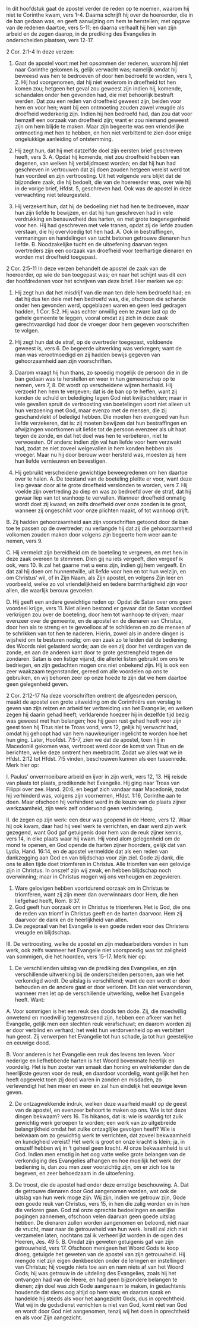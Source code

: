 In dit hoofdstuk gaat de apostel verder de reden op te noemen, waarom hij niet te Corinthe kwam, vers 1-4. Daarna schrijft hij over de hoereerder, die in de ban gedaan was, en geeft aanwijzing om hem te herstellen; met opgave van de redenen daartoe, vers 5-11; en daarna verhaalt hij hen van zijn arbeid en de zegen daarop, in de prediking des Evangelies in onderscheiden plaatsen, vers 12-17. 

2 Cor. 2:1-4 
In deze verzen: 

1. Gaat de apostel voort met het opsommen der redenen, waarom hij niet naar Corinthe gekomen is, gelijk verwacht was; namelijk omdat hij bevreesd was hen te bedroeven of door hen bedroefd te worden, vers 1, 2. Hij had voorgenomen, dat hij niet wederom in droefheid tot hen komen zou; hetgeen het geval zou geweest zijn indien hij, komende, schandalen onder hen gevonden had, die niet behoorlijk bestraft werden. Dat zou een reden van droefheid geweest zijn, beiden voor hem en voor hen; want bij een ontmoeting zouden zowel vreugde als droefheid wederkerig zijn. Indien hij hen bedroefd had, dan zou dat voor hemzelf een oorzaak van droefheid zijn; want er zou niemand geweest zijn om hem blijde te maken. Maar zijn begeerte was een vriendelijke ontmoeting met hen te hebben, en hen niet verbitterd te zien door enige ongelukkige aanleiding of ontstemming. 

2. Hij zegt hun, dat hij met datzelfde doel zijn eersten brief geschreven heeft, vers 3. 
A. Opdat hij komende, niet zou droefheid hebben van degenen, van welken hij verblijdmoest worden; en dat hij hun had geschreven in vertrouwen dat zij doen zouden hetgeen vereist werd tot hun voordeel en zijn vertroosting. Uit het volgende vers blijkt dat de bijzondere zaak, die hij bedoelt, die van de hoereerder was, over wie hij in de vorige brief, Hfdst. 5, geschreven had. Ook was de apostel in deze verwachting niet teleurgesteld. 
3. Hij verzekert hun, dat hij de bedoeling niet had hen te bedroeven, maar hun zijn liefde te bewijzen, en dat hij hun geschreven had in vele verdrukking en benauwdheid des harten, en met grote toegenegenheid voor hen. Hij had geschreven met vele tranen, opdat zij de liefde zouden verstaan, die hij overvloedig tot hen had. 
A. Ook in bestraffingen, vermaningen en handelingen van tucht betonen getrouwe dienaren hun liefde. 
B. Noodzakelijke tucht en de uitoefening daarvan tegen overtreders zijn een oorzaak van droefheid voor teerhartige dienaren en worden met droefheid toegepast. 

2 Cor. 2:5-11 
In deze verzen behandelt de apostel de zaak van de hoereerder, op wie de ban toegepast was; en naar het schijnt was dit een der hoofdredenen voor het schrijven van deze brief. Hier merken we op: 
1. Hij zegt hun dat het misdrijf van die man ten dele hem bedroefd had; en dat hij dus ten dele met hen bedroefd was, die, ofschoon die schande onder hen gevonden werd, opgeblazen waren en geen leed gedragen hadden, 1 Cor. 5:2. Hij was echter onwillig een te zware last op de gehele gemeente te leggen, vooral omdat zij zich in deze zaak gerechtvaardigd had door de vroeger door hem gegeven voorschriften te volgen. 

2. Hij zegt hun dat de straf, op de overtreder toegepast, voldoende geweest is, vers 6. De begeerde uitwerking was verkregen; want de man was verootmoedigd en zij hadden bewijs gegeven van gehoorzaamheid aan zijn voorschriften. 

3. Daarom vraagt hij hun thans, zo spoedig mogelijk de persoon die in de ban gedaan was te herstellen en weer in hun gemeenschap op te nemen, vers 7, 8. Dit wordt op verscheidene wijzen herhaald. Hij verzoekt hen hem te vergeven; dat is de ban op te heffen, want zij konden de schuld en belediging tegen God niet kwijtschelden; maar in vele gevallen spruit de vertroosting van boetelingen voort niet alleen uit hun verzoening met God, maar evenzo met de mensen, die zij geschandvlekt of beledigd hebben. Die moeten hen evengoed van hun liefde verzekeren, dat is: zij moeten bewijzen dat hun bestraffingen en afwijzingen voortkomen uit liefde tot de persoon evenzeer als uit haat tegen de zonde, en dat het doel was hen te verbeteren, niet te verwoesten. Of anders: indien zijn val hun liefde voor hem verzwakt had, zodat ze niet zoveel welgevallen in hem konden hebben als vroeger. Maar nu hij door berouw weer hersteld was, moesten zij hem hun liefde vernieuwen en bevestigen. 

4. Hij gebruikt verscheidene gewichtige beweegredenen om hen daartoe over te halen. 
A. De toestand van de boeteling pleitte er voor, want deze liep gevaar door al te grote droefheid verslonden te worden, vers 7. Hij voelde zijn overtreding zo diep en was zo bedroefd over de straf, dat hij gevaar liep van tot wanhoop te vervallen. Wanneer droefheid onmatig wordt doet zij kwaad; en zelfs droefheid over onze zonden is te groot, wanneer zij ongeschikt voor onze plichten maakt, of tot wanhoop drijft. 

B. Zij hadden gehoorzaamheid aan zijn voorschriften getoond door de ban toe te passen op de overtreder; nu verlangde hij dat zij die gehoorzaamheid volkomen zouden maken door volgens zijn begeerte hem weer aan te nemen, vers 9. 

C. Hij vermeldt zijn bereidheid om de boeteling te vergeven, en met hen in deze zaak overeen te stemmen. Dien gij nu iets vergeeft, dien vergeef ik ook, vers 10. Ik zal het gaarne met u eens zijn, indien gij hem vergeeft. En dat zal hij doen om hunnentwille, uit liefde voor hen en tot hun welzijn, en om Christus’ wil, of in Zijn Naam, als Zijn apostel, en volgens Zijn leer en voorbeeld, welke zo vol vriendelijkheid en tedere barmhartigheid zijn voor allen, die waarlijk berouw gevoelen. 

D. Hij geeft een andere gewichtige reden op: Opdat de Satan over ons geen voordeel krijge, vers 11. Niet alleen bestond er gevaar dat de Satan voordeel verkrijgen zou over de boeteling, door hem tot wanhoop te drijven; maar evenzeer over de gemeente, en de apostel en de dienaren van Christus, door hen als te streng en te gevoelloos af te schilderen en zo de mensen af te schrikken van tot hen te naderen. Hierin, zowel als in andere dingen is wijsheid om te besturen nodig; om een zaak zo te leiden dat de bediening des Woords niet gelasterd worde; aan de een zij door het verdragen van de zonde, en aan de anderen kant door te grote gestrengheid tegen de zondaren. Satan is een listige vijand, die allerlei listen gebruikt om ons te bedriegen, en zijn gedachten mogen ons niet onbekend zijn. Hij is ook een zeer waakzaam tegenstander, gereed om alle voordelen op ons te gebruiken, en wij behoren zeer op onze hoede te zijn dat we hem daartoe geen gelegenheid geven. 

2 Cor. 2:12-17 
Na deze voorschriften omtrent de afgesneden persoon, maakt de apostel een grote uitweiding om de Corinthiërs een verslag te geven van zijn reizen en arbeid ter verbreiding van het Evangelie; en welken zegen hij daarin gehad heeft; verklarende hoezeer hij in dezelfde tijd bezig was geweest met hun belangen; hoe hij geen rust gehad heeft voor zijn geest toen hij Titus niet te Troas vond, vers 12, gelijk hij verwacht had, omdat hij gehoopt had van hem nauwkeuriger ingelicht te worden hoe het hun ging. Later, Hoofdst. 7:5-7, zien we dat de apostel, toen hij in Macedonië gekomen was, vertroost werd door de komst van Titus en de berichten, welke deze omtrent hen meebracht. Zodat we alles wat we in Hfdst. 2:12 tot Hfdst. 7:5 vinden, beschouwen kunnen als een tussenrede. Merk hier op: 

I. Paulus’ onvermoeibare arbeid en ijver in zijn werk, vers 12, 13. Hij reisde van plaats tot plaats, predikende het Evangelie. Hij ging naar Troas van Filippi over zee. Hand. 20:6, en begaf zich vandaar naar Macedonië, zodat hij verhinderd was, volgens zijn voornemen, Hfdst. 1:16, Corinthe aan te doen. Maar ofschoon hij verhinderd werd in de keuze van de plaats zijner werkzaamheid, zijn werk zelf ondervond geen verhindering. 

II. de zegen op zijn werk: een deur was geopend in de Heere, vers 12. Waar hij ook kwam, daar had hij veel werk te verrichten, en daar werd zijn werk gezegend, want God gaf getuigenis door hem van de reuk zijner kennis, vers 14, in elke plaats waar hij kwam. Hij vond alom gelegenheid om de mond te openen, en God opende de harten zijner hoorders, gelijk dat van Lydia, Hand. 16:14, en de apostel vermeldde dat als een reden van dankzegging aan God en van blijdschap voor zijn ziel. Gode zij dank, die ons te allen tijde doet triomferen in Christus. Alle triomfen van een gelovige zijn in Christus. In onszelf zijn wij zwak, en hebben blijdschap noch overwinning; maar in Christus mogen wij ons verheugen en zegevieren. 

1. Ware gelovigen hebben voortdurend oorzaak om in Christus te triomferen, want zij zijn meer dan overwinnaars door Hem, die hen liefgehad heeft, Rom. 8:37. 
2. God geeft hun oorzaak om in Christus te triomferen. Het is God, die ons de reden van triomf in Christus geeft en de harten daarvoor. Hem zij daarvoor de dank en de heerlijkheid van allen. 
3. De zegepraal van het Evangelie is een goede reden voor des Christens vreugde en blijdschap. 

III. De vertroosting, welke de apostel en zijn medearbeiders vonden in hun werk, ook zelfs wanneer het Evangelie niet voorspoedig was tot zaligheid van sommigen, die het hoorden, vers 15-17. Merk hier op: 

1. De verschillenden uitslag van de prediking des Evangelies, en zijn verschillende uitwerking bij de onderscheiden personen, aan wie het verkondigd wordt. De uitslag is verschillend; want de een wordt er door behouden en de andere gaat er door verloren. Dit kan niet verwonderen, wanneer men let op de verschillende uitwerking, welke het Evangelie heeft. Want: 

A. Voor sommigen is het een reuk des doods ten dode. Zij, die moedwillig onwetend en moedwillig tegenstrevend zijn, hebben een afkeer van het Evangelie, gelijk men een slechten reuk verafschuwt; en daarom worden zij er door verblind en verhard; het wekt hun verdorvenheid op en verbittert hun geest. Zij verwerpen het Evangelie tot hun schade, ja tot hun geestelijke en eeuwige dood. 

B. Voor anderen is het Evangelie een reuk des levens ten leven. Voor nederige en liefhebbende harten is het Woord bovenmate heerlijk en voordelig. Het is hun zoeter van smaak dan honing en welriekender dan de heerlijkste geuren voor de reuk, en daardoor voordelig, want gelijk het hen heeft opgewekt toen zij dood waren in zonden en misdaden, zo verlevendigt het hen meer en meer en zal hun eindelijk het eeuwige leven geven. 

2. De ontzagwekkende indruk, welken deze waarheid maakt op de geest van de apostel, en evenzeer behoort te maken op ons. Wie is tot deze dingen bekwaam? vers 16. Tis hikanos, dat is: wie is waardig tot zulk gewichtig werk geroepen te worden; een werk van zo uitgebreide belangrijkheid omdat het zulke ontzaglijke gevolgen heeft? Wie is bekwaam om zo gewichtig werk te verrichten, dat zoveel bekwaamheid en kundigheid vereist? Het werk is groot en onze kracht is klein; ja, in onszelf hebben wij in ‘t geheel geen kracht. Al onze bekwaamheid is uit God. Indien men ernstig in het oog vatte welke grote belangen van de verkondiging des Evangelies afhangen en hoe moeilijk het werk der bediening is, dan zou men zeer voorzichtig zijn, om er zich toe te begeven, en zeer behoedzaam in de uitoefening. 

3. De troost, die de apostel had onder deze ernstige beschouwing. 
A. Dat de getrouwe dienaren door God aangenomen worden, wat ook de uitslag van hun werk moge zijn. Wij zijn, indien we getrouw zijn, Gode een goede reuk van Christus, vers 15, in hen die zalig worden en in hen die verloren gaan. God zal onze oprechte bedoelingen en eerlijke pogingen aannemen, ofschoon velen daarvan geen goede uitslag hebben. De dienaren zullen worden aangenomen en beloond, niet naar de vrucht, maar naar de getrouwheid van hun werk. Israël zal zich niet verzamelen laten, nochtans zal ik verheerlijkt worden in de ogen des Heeren, Jes. 49:5. 
B. Omdat zijn geweten getuigenis gaf van zijn getrouwheid, vers 17. Ofschoon menigeen het Woord Gods te koop droeg, getuigde het geweten van de apostel van zijn getrouwheid. Hij mengde niet zijn eigen denkbeelden onder de leringen en instellingen van Christus; hij voegde niets toe aan en nam niets af van het Woord Gods; hij was getrouw in de uitdeling des Evangelies, zoals hij het ontvangen had van de Heere, en had geen bijzondere belangen te dienen; zijn doel was zich Gode aangenaam te maken, in gedachtenis houdende dat diens oog altijd op hem was; en daarom sprak en handelde hij steeds als voor het aangezicht Gods, dus in oprechtheid. Wat wij in de godsdienst verrichten is niet van God, komt niet van God en wordt door God niet aangenomen, tenzij wij het doen in oprechtheid en als voor Zijn aangezicht. 

